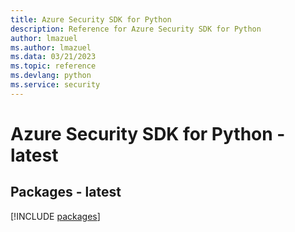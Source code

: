 ```yaml
---
title: Azure Security SDK for Python
description: Reference for Azure Security SDK for Python
author: lmazuel
ms.author: lmazuel
ms.data: 03/21/2023
ms.topic: reference
ms.devlang: python
ms.service: security
---
```

# Azure Security SDK for Python - latest
## Packages - latest
[!INCLUDE [packages](security-index.md)]